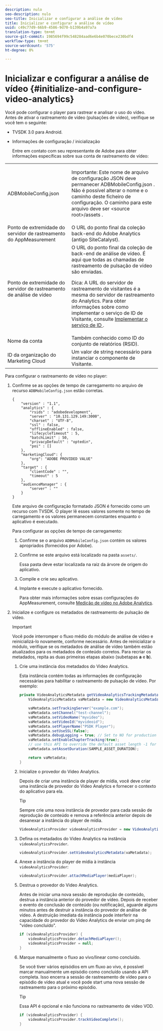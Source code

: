 ```yaml
---
description: nulo
seo-description: nulo
seo-title: Inicializar e configurar a análise de vídeo
title: Inicializar e configurar a análise de vídeo
uuid: c49c77d9-66b9-4586-9d70-b139b4a97a7a
translation-type: tm+mt
source-git-commit: 1985694f99c548284aad6e6b4e070bece230bdf4
workflow-type: tm+mt
source-wordcount: '575'
ht-degree: 0%

---
```



# Inicializar e configurar a análise de vídeo {#initialize-and-configure-video-analytics}

Você pode configurar o player para rastrear e analisar o uso do vídeo.
Antes de ativar o rastreamento de vídeo (pulsações de vídeo), verifique se você tem o seguinte:

* TVSDK 3.0 para Android.
* Informações de configuração / inicialização

   Entre em contato com seu representante de Adobe para obter informações específicas sobre sua conta de rastreamento de vídeo:

<table id="table_3565328ABBEE4605A92EAE1ADE5D6F84"> 
 <tbody> 
  <tr> 
   <td colname="col1"> <span class="filepath"> ADBMobileConfig.json  </span> </td> 
   <td colname="col2"> <p>Importante:  Este nome de arquivo de configuração JSON deve permanecer <span class="filepath"> ADBMobileConfig.json </span>. Não é possível alterar o nome e o caminho deste ficheiro de configuração. O caminho para este arquivo deve ser <span class="filepath"> &lt;source root&gt;/assets </span>. </p> </td> 
  </tr> 
  <tr> 
   <td colname="col1"> Ponto de extremidade do servidor de rastreamento do AppMeasurement </td> 
   <td colname="col2"> O URL do ponto final da coleção back-end do Adobe Analytics (antigo SiteCatalyst). </td> 
  </tr> 
  <tr> 
   <td colname="col1"> Ponto de extremidade do servidor de rastreamento de análise de vídeo </td> 
   <td colname="col2"> O URL do ponto final da coleção de back-end de análise de vídeo. É aqui que todas as chamadas de rastreamento de pulsação de vídeo são enviadas. <p>Dica:  A URL do servidor de rastreamento de visitantes é a mesma do servidor de rastreamento do Analytics. Para obter informações sobre como implementar o serviço de ID de Visitante, consulte <a href="https://marketing.adobe.com/resources/help/en_US/mcvid/mcvid-setup-target.html" format="html" scope="external"> Implementar o serviço de ID </a>. </p> </td> 
  </tr> 
  <tr> 
   <td colname="col1"> Nome da conta </td> 
   <td colname="col2"> Também conhecido como ID do conjunto de relatórios (RSID). </td> 
  </tr> 
  <tr> 
   <td colname="col1"> ID da organização do Marketing Cloud </td> 
   <td colname="col2"> Um valor de string necessário para instanciar o componente de Visitante. </td> 
  </tr> 
 </tbody> 
</table>

Para configurar o rastreamento de vídeo no player:

1. Confirme se as opções de tempo de carregamento no arquivo de recurso `ADBMobileConfig.json` estão corretas.

   ```
   { 
       "version" : "1.1", 
       "analytics" : { 
           "rsids" : "adobedevelopment", 
           "server" : "10.131.129.149:3000", 
           "charset" : "UTF-8", 
           "ssl" : false, 
           "offlineEnabled" : false, 
           "lifecycleTimeout" : 5, 
           "batchLimit" : 50, 
           "privacyDefault" : "optedin", 
           "poi" : [] 
       }, 
       "marketingCloud": { 
           "org": "ADOBE PROVIDED VALUE"  
       }, 
       "target" : { 
           "clientCode" : "", 
           "timeout" : 5 
       }, 
       "audienceManager" : { 
           "server" : "" 
       } 
   }
   ```

   Este arquivo de configuração formatado JSON é fornecido como um recurso com TVSDK. O player lê esses valores somente no tempo de carregamento e os valores permanecem constantes enquanto o aplicativo é executado.

   Para configurar as opções de tempo de carregamento:


   1. Confirme se o arquivo `ADBMobileConfig.json` contém os valores apropriados (fornecidos por Adobe).
   1. Confirme se este arquivo está localizado na pasta `assets/`.

      Essa pasta deve estar localizada na raiz da árvore de origem do aplicativo.

   1. Compile e crie seu aplicativo.
   1. Implante e execute o aplicativo fornecido.

      Para obter mais informações sobre essas configurações do AppMeasurement, consulte [Medição de vídeo no Adobe Analytics](https://marketing.adobe.com/resources/help/en_US/sc/appmeasurement/video/).

1. Inicialize e configure os metadados de rastreamento de pulsação de vídeo.

   >[!IMPORTANT]
   >
   >Você pode interromper o fluxo médio do módulo de análise de vídeo e reinicializá-lo novamente, conforme necessário. Antes de reinicializar o módulo, verifique se os metadados de análise de vídeo também estão atualizados para os metadados de conteúdo corretos. Para recriar os metadados, repita as duas primeiras etapas abaixo (subetapas **a** e **b**).

   1. Crie uma instância dos metadados do Video Analytics.

      Esta instância contém todas as informações de configuração necessárias para habilitar o rastreamento de pulsação de vídeo. Por exemplo:

      ```java
      private VideoAnalyticsMetadata getVideoAnalyticsTrackingMetadata() { 
          VideoAnalyticsMetadata vaMetadata = new VideoAnalyticsMetadata(); 
      
          vaMetadata.setTrackingServer("example.com"); 
          vaMetadata.setChannel("test-channel"); 
          vaMetadata.setVideoName("myvideo"); 
          vaMetadata.setVideoId("myvideoid"); 
          vaMetadata.setPlayerName("PSDK Player"); 
          vaMetadata.setUseSSL(false); 
          vaMetadata.debugLogging = true; // Set to NO for production deployment. 
          vaMetadata.setEnableChapterTracking(true); 
          // use this API to override the default asset length -1 for live streams 
          vaMetadata.setAssetDuration(SAMPLE_ASSET_DURATION); 
      
          return vaMetadata; 
      }
      ```

   1. Inicialize o provedor do Video Analytics.

      Depois de criar uma instância de player de mídia, você deve criar uma instância de provedor do Video Analytics e fornecer o contexto do aplicativo para ela.

      >[!TIP]
      >
      >Sempre crie uma nova instância de provedor para cada sessão de reprodução de conteúdo e remova a referência anterior depois de desanexar a instância do player de mídia.

      ```java
      VideoAnalyticsProvider videoAnalyticsProvider = new VideoAnalyticsProvider(appContext); 
      ```

   1. Defina os metadados do Video Analytics na instância `videoAnalyticsProvider`.

      ```java
      videoAnalyticsProvider.setVideoAnalyticsMetadata(vaMetadata);
      ```

   1. Anexe a instância do player de mídia à instância `videoAnalyticsProvider`:

      ```java
      videoAnalyticsProvider.attachMediaPlayer(mediaPlayer); 
      ```

   1. Destrua o provedor do Video Analytics.

      Antes de iniciar uma nova sessão de reprodução de conteúdo, destrua a instância anterior do provedor de vídeo. Depois de receber o evento de conclusão de conteúdo (ou notificação), aguarde alguns minutos antes de destruir a instância do provedor de análise de vídeo. A destruição imediata da instância pode interferir na capacidade do provedor do Video Analytics de enviar um ping de &quot;vídeo concluído&quot;.

      ```java
      if (videoAnalyticsProvider) { 
          videoAnalyticsProvider.detachMediaPlayer(); 
          videoAnalyticsProvider = null; 
      }
      ```

   1. Marque manualmente o fluxo ao vivo/linear como concluído.

      Se você tiver vários episódios em um fluxo ao vivo, é possível marcar manualmente um episódio como concluído usando a API completa. Isso encerra a sessão de rastreamento de vídeo para o episódio de vídeo atual e você pode start uma nova sessão de rastreamento para o próximo episódio.

      >[!TIP]
      >
      >Essa API é opcional e não funciona no rastreamento de vídeo VOD.

      ```java
      if (videoAnalyticsProvider) { 
          videoAnalyticsProvider.trackVideoComplete();    
      }
      ```
